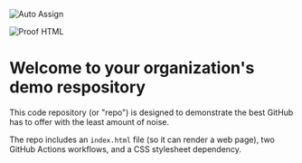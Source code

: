 ![Auto Assign](https://github.com/cas1ra/demo-repository/actions/workflows/auto-assign.yml/badge.svg)

![Proof HTML](https://github.com/cas1ra/demo-repository/actions/workflows/proof-html.yml/badge.svg)

# Welcome to your organization's demo respository
This code repository (or "repo") is designed to demonstrate the best GitHub has to offer with the least amount of noise.

The repo includes an `index.html` file (so it can render a web page), two GitHub Actions workflows, and a CSS stylesheet dependency.

